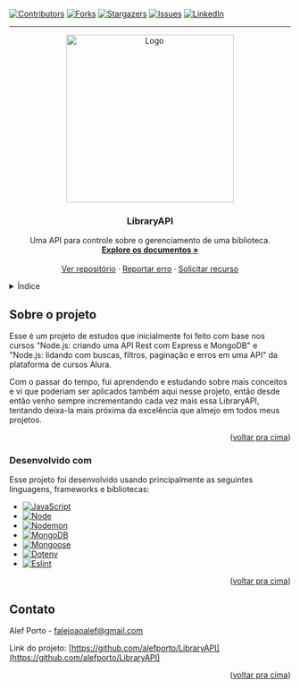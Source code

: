 <a id="readme-top"></a>

<!---------------------------------- SHIELDS ------------------------------>
<!-- No final do documento está a declaração das variáveis de referência -->

[![Contributors][contributors-shield]][contributors-url] [![Forks][forks-shield]][forks-url] [![Stargazers][stars-shield]][stars-url] [![Issues][issues-shield]][issues-url] [![LinkedIn][linkedin-shield]][linkedin-url]

<!--[![MIT License][license-shield]][license-url]-->
---

<!-- LOGO -->

<div align="center">
  <a href="https://github.com/Anmol-Baranwal/Cool-GIFs-For-GitHub/assets/74038190/403af6cc-32fd-4026-8fb5-ae523bf899c3">
    <img src="https://github.com/Anmol-Baranwal/Cool-GIFs-For-GitHub/assets/74038190/403af6cc-32fd-4026-8fb5-ae523bf899c3" alt="Logo" width="300">
  </a>

  <h3 align="center">LibraryAPI</h3>

  <p align="center">
    Uma API para controle sobre o gerenciamento de uma biblioteca.
    <br/>
    <a href="https://github.com/alefporto/LibraryAPI"><strong>Explore os documentos »</strong></a>
    <br/>
    <br/>
    <a href="https://github.com/alefporto/LibraryAPI">Ver repositório</a>
    ·
    <a href="https://github.com/alefporto/LibraryAPI/issues/new?labels=bug&template=bug-report---.md">Reportar erro</a>
    ·
    <a href="https://github.com/alefporto/LibraryAPI/issues/new?labels=enhancement&template=feature-request---.md">Solicitar recurso</a>
  </p>
</div>

<!-- ÍNDICE -->
<details>
  <summary>Índice</summary>
  <ol>
    <li>
      <a href="#about-the-project">Sobre o projeto</a>
      <ul>
        <li><a href="#built-with">Desenvolvido com</a></li>
      </ul>
    </li>
    <li>
      <a href="#getting-started">Getting Started</a>
      <ul>
        <li><a href="#prerequisites">Prerequisites</a></li>
        <li><a href="#installation">Installation</a></li>
      </ul>
    </li>
    <li><a href="#usage">Usage</a></li>
    <li><a href="#roadmap">Roadmap</a></li>
    <li><a href="#license">License</a></li>
    <li><a href="#contact">Contact</a></li>
    <li><a href="#acknowledgments">Acknowledgments</a></li>
  </ol>
</details>

<!-- Sobre o projeto -->
## Sobre o projeto

Esse é um projeto de estudos que inicialmente foi feito com base nos cursos "Node.js: criando uma API Rest com Express e MongoDB" e "Node.js: lidando com buscas, filtros, paginação e erros em uma API" da plataforma de cursos Alura. 

Com o passar do tempo, fui aprendendo e estudando sobre mais conceitos e vi que poderiam ser aplicados também aqui nesse projeto, então desde então venho sempre incrementando cada vez mais essa LibraryAPI, tentando deixa-la mais próxima da excelência que almejo em todos meus projetos.

<p align="right">(<a href="#readme-top">voltar pra cima</a>)</p>



### Desenvolvido com

Esse projeto foi desenvolvido usando principalmente as seguintes linguagens, frameworks e bibliotecas:

* [![JavaScript][JavaScript]][JavaScript-url]
* [![Node][Node.js]][Node-url]
* [![Nodemon][Nodemon]][Nodemon-url]
* [![MongoDB][MongoDB]][MongoDB-url]
* [![Mongoose][Mongoose]][Mongoose-url]
* [![Dotenv][Dotenv]][Dotenv-url]
* [![Eslint][Eslint]][Eslint-url]

<p align="right">(<a href="#readme-top">voltar pra cima</a>)</p>

<!-- Contato -->
## Contato

Alef Porto - falejoaoalef@gmail.com

Link do projeto: [https://github.com/alefporto/LibraryAPI](https://github.com/alefporto/LibraryAPI)

<p align="right">(<a href="#readme-top">voltar pra cima</a>)</p>

<!-- MARKDOWN LINKS & IMAGENS -->
[contributors-shield]: https://img.shields.io/github/contributors/alefporto/LibraryAPI?style=for-the-badge
[contributors-url]: https://github.com/alefporto/LibraryAPI/graphs/contributors
[forks-shield]: https://img.shields.io/github/forks/alefporto/LibraryAPI?style=for-the-badge
[forks-url]: https://github.com/alefporto/LibraryAPI/network/members
[stars-shield]: https://img.shields.io/github/stars/alefporto/LibraryAPI?style=for-the-badge
[stars-url]: https://github.com/alefporto/LibraryAPI/stargazers
[issues-shield]: https://img.shields.io/github/issues/alefporto/LibraryAPI?style=for-the-badge
[issues-url]: https://github.com/alefporto/LibraryAPI/issues
[license-shield]: https://img.shields.io/github/license/alefporto/LibraryAPI?style=for-the-badge
[license-url]: https://github.com/alefporto/LibraryAPI/blob/master/LICENSE.txt
[linkedin-shield]: https://img.shields.io/badge/-LinkedIn-black.svg?style=for-the-badge&logo=linkedin&colorB=555
[linkedin-url]: https://linkedin.com/in/alefporto
[Node.js]: https://img.shields.io/badge/Node.js-5FA04E?style=for-the-badge&logo=nodedotjs&logoColor=white
[Node-url]: https://nodejs.org/en
[Nodemon]: https://img.shields.io/badge/Nodemon-76D04B?style=for-the-badge&logo=nodemon&logoColor=white
[Nodemon-url]: https://www.npmjs.com/package/nodemon
[JavaScript]: https://img.shields.io/badge/JavaScript-F7DF1E?style=for-the-badge&logo=javascript&logoColor=black
[JavaScript-url]: https://developer.mozilla.org/pt-BR/docs/Web/JavaScript
[MongoDB]: https://img.shields.io/badge/MongoDB-47A248?style=for-the-badge&logo=mongodb&logoColor=white
[MongoDB-url]: https://www.mongodb.com
[Mongoose]: https://img.shields.io/badge/Mongoose-880000?style=for-the-badge&logo=mongoose&logoColor=white
[Mongoose-url]: https://mongoosejs.com
[Dotenv]: https://img.shields.io/badge/Dotenv-ECD53F?style=for-the-badge&logo=dotenv&logoColor=black
[Dotenv-url]: https://mongoosejs.com
[Eslint]: https://img.shields.io/badge/Eslint-4B32C3?style=for-the-badge&logo=eslint&logoColor=white
[Eslint-url]: https://mongoosejs.com